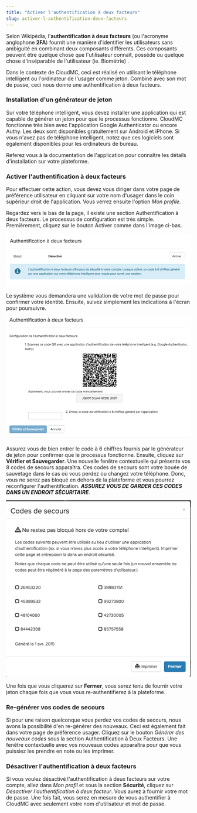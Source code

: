 ```yaml
---
title: "Activer l'authentification à deux facteurs"
slug: activer-l-authentification-deux-facteurs
---
```



Selon Wikipédia, l'**authentification à deux facteurs** (ou l'acronyme anglophone **2FA**) fournit une manière d'identifier les utilisateurs sans ambiguité en combinant deux composants différents. Ces composants peuvent être quelque chose que l'utilisateur connaît, possède ou quelque chose d'inséparable de l'utilisateur (ie. Biométrie) .

Dans le contexte de CloudMC, ceci est réalisé en utilisant le téléphone intelligent ou l'ordinateur de l'usager comme jeton. Combiné avec son mot de passe, ceci nous donne une authentification à deux facteurs.

### Installation d'un générateur de jeton

Sur votre téléphone intelligent, vous devez installer une application qui est capable de générer un jeton pour que le processus fonctionne. CloudMC fonctionne très bien avec l'application Google Authenticator ou encore Authy. Les deux sont disponibles gratuitement sur Android et iPhone. Si vous n'avez pas de téléphone intelligent, notez que ces logiciels sont également disponibles pour les ordinateurs de bureau.

Referez vous à la documentation de l'application pour connaître les détails d'installation sur votre plateforme.

### Activer l'authentification à deux facteurs

Pour effectuer cette action, vous devez vous diriger dans votre page de préférence utilisateur en cliquant sur votre nom d'usager dans le coin supérieur droit de l'application. Vous verrez ensuite l'option *Mon profile*.

Regardez vers le bas de la page, il existe une section Authentification à deux facteurs. Le processus de configuration est très simple. Premièrement, cliquez sur le bouton Activer comme dans l'image ci-bas.

![Activer le 2FA](/assets/2FA-fr-1.jpeg)

Le système vous demandera une validation de votre mot de passe pour confirmer votre identité. Ensuite, suivez simplement les indications à l'écran pour poursuivre.

![Code QR](/assets/2FA-fr-2.jpeg)

Assurez vous de bien entrer le code à 6 chiffres fournis par le générateur de jeton pour confirmer que le processus fonctionne. Ensuite, cliquez sur **Vérifier et Sauvegarder**. Une nouvelle fenêtre contextuelle qui présente vos 8 codes de secours apparaîtra. Ces codes de secours sont votre bouée de sauvetage dans le cas où vous perdez ou changez votre téléphone. Donc, vous ne serez pas bloqué en dehors de la plateforme et vous pourrez reconfigurer l'authentification. ***ASSUREZ VOUS DE GARDER CES CODES DANS UN ENDROIT SÉCURITAIRE***.

![Codes de secours](/assets/2FA-fr-3.jpeg)

Une fois que vous cliquerez sur **Fermer**, vous serez tenu de fournir votre jeton chaque fois que vous vous re-authentifierez à la plateforme.

### Re-générer vos codes de secours

Si pour une raison quelconque vous perdez vos codes de secours, nous avons la possibilité d'en re-générer des nouveaux. Ceci est également fait dans votre page de préférence usager. Cliquez sur le bouton *Générer des nouveaux codes* sous la section Authentification à Deux Facteurs. Une fenêtre contextuelle avec vos nouveaux codes apparaîtra pour que vous puissiez les prendre en note ou les imprimer.

### Désactiver l'authentification à deux facteurs

Si vous voulez désactivé l'authentification à deux facteurs sur votre compte, allez dans *Mon profil* et sous la section **Sécurité**, cliquez sur *Désactiver l'authentification à deux facteur*. Vous aurez à fournir votre mot de passe. Une fois fait, vous serez en mesure de vous authentifier à CloudMC avec seulement votre nom d'utilisateur et mot de passe.
